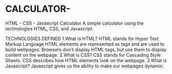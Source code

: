 # CALCULATOR-
HTML - CSS - Javascript Calculator
A simple calculator using the technologies HTML, CSS, and Javascript.

TECHNOLOGIES DEFINED
1.What is HTML?
HTML stands for Hyper Text Markup Language
HTML elements are represented as tags and are used to build webpages.
Browsers don't display HTML tags, but use them to display content on the webpage.
2.What is CSS?
CSS stands for Cascading Style Sheets.
CSS describes how HTML elements look on the webpage.
3.What is Javascript?
Javascript gives us the ability to make our webpages dynamic.
